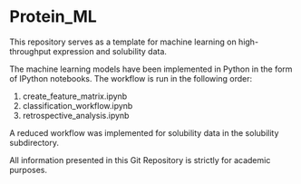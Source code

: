 # Protein_ML

This repository serves as a template for machine learning on high-throughput expression and solubility data.

The machine learning models have been implemented in Python in the form of IPython notebooks. The workflow is run in the following order:

1. create_feature_matrix.ipynb
2. classification_workflow.ipynb
3. retrospective_analysis.ipynb

A reduced workflow was implemented for solubility data in the solubility subdirectory.

All information presented in this Git Repository is strictly for academic purposes.


